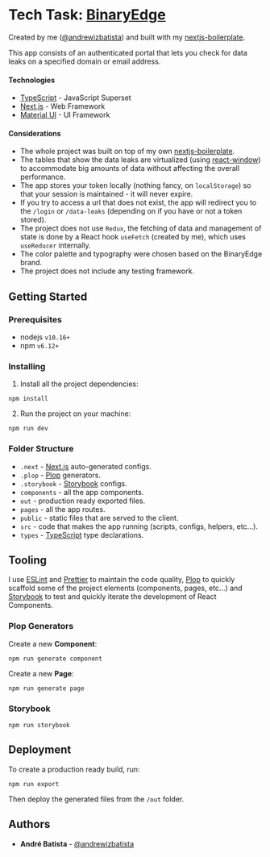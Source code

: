 # Tech Task: [BinaryEdge](https://www.binaryedge.io/)

Created by me ([@andrewizbatista](https://github.com/andrewizbatista)) and built with my [nextjs-boilerplate](https://github.com/andrewizbatista/nextjs-boilerplate).

This app consists of an authenticated portal that lets you check for data leaks on a specified domain or email address.

#### Technologies

- [TypeScript](https://www.typescriptlang.org/) - JavaScript Superset
- [Next.js](https://nextjs.org/) - Web Framework
- [Material UI](https://material-ui.com/) - UI Framework

#### Considerations

- The whole project was built on top of my own [nextjs-boilerplate](https://github.com/andrewizbatista/nextjs-boilerplate).
- The tables that show the data leaks are virtualized (using [react-window](https://github.com/bvaughn/react-window)) to accommodate big amounts of data without affecting the overall performance.
- The app stores your token locally (nothing fancy, on `localStorage`) so that your session is maintained - it will never expire.
- If you try to access a url that does not exist, the app will redirect you to the `/login` or `/data-leaks` (depending on if you have or not a token stored).
- The project does not use `Redux`, the fetching of data and management of state is done by a React hook `useFetch` (created by me), which uses `useReducer` internally.
- The color palette and typography were chosen based on the BinaryEdge brand.
- The project does not include any testing framework.

## Getting Started

### Prerequisites

- nodejs `v10.16+`
- npm `v6.12+`

### Installing

1. Install all the project dependencies:

```
npm install
```

2. Run the project on your machine:

```
npm run dev
```

### Folder Structure

- `.next` - [Next.js](https://nextjs.org/) auto-generated configs.
- `.plop` - [Plop](https://plopjs.com/) generators.
- `.storybook` - [Storybook](https://storybook.js.org/) configs.
- `components` - all the app components.
- `out` - production ready exported files.
- `pages` - all the app routes.
- `public` - static files that are served to the client.
- `src` - code that makes the app running (scripts, configs, helpers, etc...).
- `types` - [TypeScript](https://www.typescriptlang.org/) type declarations.

## Tooling

I use [ESLint](https://eslint.org/) and [Prettier](https://prettier.io/) to maintain the code quality, [Plop](https://plopjs.com/) to quickly scaffold some of the project elements (components, pages, etc...) and [Storybook](https://storybook.js.org/) to test and quickly iterate the development of React Components.

### Plop Generators

Create a new **Component**:

```
npm run generate component
```

Create a new **Page**:

```
npm run generate page
```

### Storybook

```
npm run storybook
```

## Deployment

To create a production ready build, run:

```
npm run export
```

Then deploy the generated files from the `/out` folder.

## Authors

- **André Batista** - [@andrewizbatista](https://github.com/andrewizbatista)
